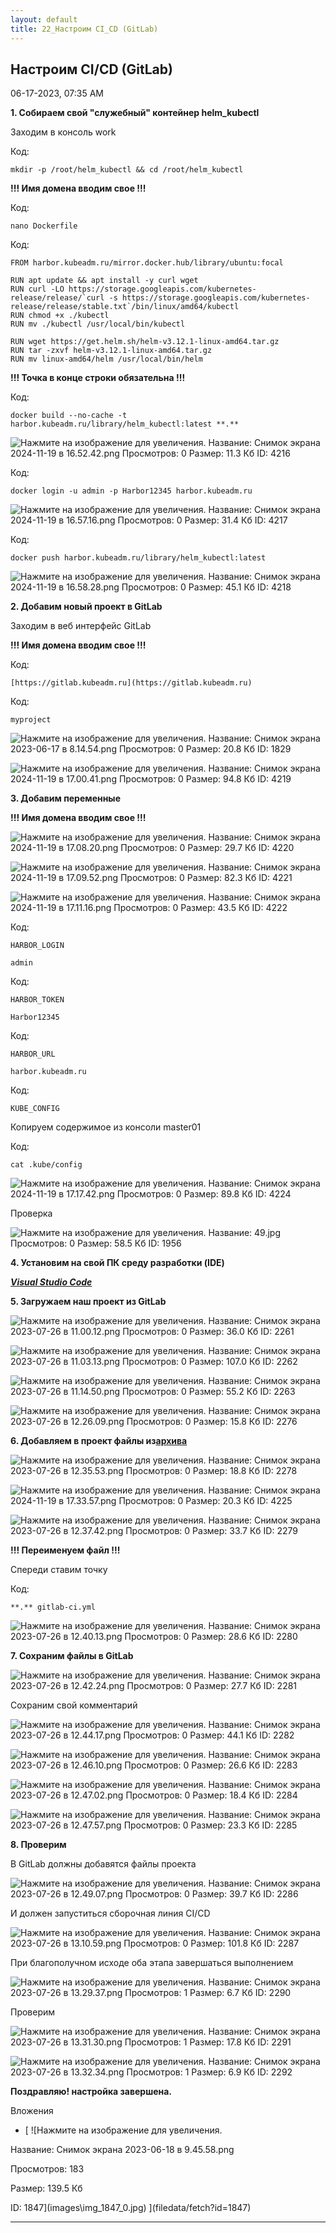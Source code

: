 ```yaml
---
layout: default
title: 22_Настроим CI_CD (GitLab)
---
```



##  Настроим CI/CD (GitLab) 

06-17-2023, 07:35 AM

**1\. Собираем свой "служебный" контейнер helm_kubectl**  
  
Заходим в консоль work  
  


Код:
    
    
    mkdir -p /root/helm_kubectl && cd /root/helm_kubectl

**!!! Имя домена вводим свое !!!**  
  


Код:
    
    
    nano Dockerfile

Код:
    
    
    FROM harbor.kubeadm.ru/mirror.docker.hub/library/ubuntu:focal
    
    RUN apt update && apt install -y curl wget
    RUN curl -LO https://storage.googleapis.com/kubernetes-release/release/`curl -s https://storage.googleapis.com/kubernetes-release/release/stable.txt`/bin/linux/amd64/kubectl
    RUN chmod +x ./kubectl
    RUN mv ./kubectl /usr/local/bin/kubectl
    
    RUN wget https://get.helm.sh/helm-v3.12.1-linux-amd64.tar.gz
    RUN tar -zxvf helm-v3.12.1-linux-amd64.tar.gz
    RUN mv linux-amd64/helm /usr/local/bin/helm

**!!! Точка в конце строки обязательна !!!**  
  


Код:
    
    
    docker build --no-cache -t harbor.kubeadm.ru/library/helm_kubectl:latest **.**

![Нажмите на изображение для увеличения.  Название:	Снимок экрана 2024-11-19 в 16.52.42.png Просмотров:	0 Размер:	11.3 Кб ID:	4216](images\\img_4216_1732024400.jpg)  
  


Код:
    
    
    docker login -u admin -p Harbor12345 harbor.kubeadm.ru

![Нажмите на изображение для увеличения.  Название:	Снимок экрана 2024-11-19 в 16.57.16.png Просмотров:	0 Размер:	31.4 Кб ID:	4217](images\\img_4217_1732024683.jpg)  
  


Код:
    
    
    docker push harbor.kubeadm.ru/library/helm_kubectl:latest

![Нажмите на изображение для увеличения.  Название:	Снимок экрана 2024-11-19 в 16.58.28.png Просмотров:	0 Размер:	45.1 Кб ID:	4218](images\\img_4218_1732024745.jpg)  
  
**2\. Добавим новый проект в GitLab**  
  
Заходим в веб интерфейс GitLab  
  
**!!! Имя домена вводим свое !!!**  
  


Код:
    
    
    [https://gitlab.kubeadm.ru](https://gitlab.kubeadm.ru)

Код:
    
    
    myproject

![Нажмите на изображение для увеличения.  Название:	Снимок экрана 2023-06-17 в 8.14.54.png Просмотров:	0 Размер:	20.8 Кб ID:	1829](images\\img_1829_1686978975.jpg)  
  
![Нажмите на изображение для увеличения.  Название:	Снимок экрана 2024-11-19 в 17.00.41.png Просмотров:	0 Размер:	94.8 Кб ID:	4219](images\\img_4219_1732024905.jpg)  
  
**3\. Добавим переменные**  
  
**!!! Имя домена вводим свое !!!**  
  
![Нажмите на изображение для увеличения.  Название:	Снимок экрана 2024-11-19 в 17.08.20.png Просмотров:	0 Размер:	29.7 Кб ID:	4220](images\\img_4220_1732025371.jpg)  
  
![Нажмите на изображение для увеличения.  Название:	Снимок экрана 2024-11-19 в 17.09.52.png Просмотров:	0 Размер:	82.3 Кб ID:	4221](images\\img_4221_1732025456.jpg)  
  
![Нажмите на изображение для увеличения.  Название:	Снимок экрана 2024-11-19 в 17.11.16.png Просмотров:	0 Размер:	43.5 Кб ID:	4222](images\\img_4222_1732025510.jpg)  
  


Код:
    
    
    HARBOR_LOGIN
    
    admin

Код:
    
    
    HARBOR_TOKEN
    
    Harbor12345

Код:
    
    
    HARBOR_URL
    
    harbor.kubeadm.ru

Код:
    
    
    KUBE_CONFIG

Копируем содержимое из консоли master01  
  


Код:
    
    
    cat .kube/config

![Нажмите на изображение для увеличения.  Название:	Снимок экрана 2024-11-19 в 17.17.42.png Просмотров:	0 Размер:	89.8 Кб ID:	4224](images\\img_4224_1732026028.jpg)  
  
Проверка  
  
![Нажмите на изображение для увеличения.  Название:	49.jpg Просмотров:	0 Размер:	58.5 Кб ID:	1956](images\\img_1956_1688460847.jpg)  
  
**4\. Установим на свой ПК среду разработки (IDE)**  
  
  
_**[Visual Studio Code](https://code.visualstudio.com/download)**_  
  
  
**5\. Загружаем наш проект из GitLab**  
  
![Нажмите на изображение для увеличения.  Название:	Снимок экрана 2023-07-26 в 11.00.12.png Просмотров:	0 Размер:	36.0 Кб ID:	2261](images\\img_2261_1690358536.jpg)  
  
![Нажмите на изображение для увеличения.  Название:	Снимок экрана 2023-07-26 в 11.03.13.png Просмотров:	0 Размер:	107.0 Кб ID:	2262](images\\img_2262_1690358691.jpg)  
  
![Нажмите на изображение для увеличения.  Название:	Снимок экрана 2023-07-26 в 11.14.50.png Просмотров:	0 Размер:	55.2 Кб ID:	2263](images\\img_2263_1690359356.jpg)  
  
![Нажмите на изображение для увеличения.  Название:	Снимок экрана 2023-07-26 в 12.26.09.png Просмотров:	0 Размер:	15.8 Кб ID:	2276](images\\img_2276_1690363623.jpg)  
  
**6\. Добавляем в проект файлы из[архива](https://galkin-vladimir.ru:5446/d/s/10zswywPnW62p7Fj3njIcITb6UHjMFTt/oM8FDhG9Tg0ndwuMvBT0GtZJF0PPdrB_-rb9AyVzM1Qs)**  
  
![Нажмите на изображение для увеличения.  Название:	Снимок экрана 2023-07-26 в 12.35.53.png Просмотров:	0 Размер:	18.8 Кб ID:	2278](images\\img_2278_1690364249.jpg)  
  
![Нажмите на изображение для увеличения.  Название:	Снимок экрана 2024-11-19 в 17.33.57.png Просмотров:	0 Размер:	20.3 Кб ID:	4225](images\\img_4225_1732026909.jpg)  
  
![Нажмите на изображение для увеличения.  Название:	Снимок экрана 2023-07-26 в 12.37.42.png Просмотров:	0 Размер:	33.7 Кб ID:	2279](images\\img_2279_1690364382.jpg)  
  
**!!! Переименуем файл !!!**  
  
Спереди ставим точку  
  


Код:
    
    
    **.** gitlab-ci.yml

![Нажмите на изображение для увеличения.  Название:	Снимок экрана 2023-07-26 в 12.40.13.png Просмотров:	0 Размер:	28.6 Кб ID:	2280](images\\img_2280_1690364452.jpg)  
  
**7\. Сохраним файлы в GitLab**  
  
![Нажмите на изображение для увеличения.  Название:	Снимок экрана 2023-07-26 в 12.42.24.png Просмотров:	0 Размер:	27.7 Кб ID:	2281](images\\img_2281_1690364619.jpg)  
  
Сохраним свой комментарий  
  
![Нажмите на изображение для увеличения.  Название:	Снимок экрана 2023-07-26 в 12.44.17.png Просмотров:	0 Размер:	44.1 Кб ID:	2282](images\\img_2282_1690364756.jpg)  
  
![Нажмите на изображение для увеличения.  Название:	Снимок экрана 2023-07-26 в 12.46.10.png Просмотров:	0 Размер:	26.6 Кб ID:	2283](images\\img_2283_1690364811.jpg)  
  
![Нажмите на изображение для увеличения.  Название:	Снимок экрана 2023-07-26 в 12.47.02.png Просмотров:	0 Размер:	18.4 Кб ID:	2284](images\\img_2284_1690364868.jpg)  
  
![Нажмите на изображение для увеличения.  Название:	Снимок экрана 2023-07-26 в 12.47.57.png Просмотров:	0 Размер:	23.3 Кб ID:	2285](images\\img_2285_1690364922.jpg)  
  
**8\. Проверим**  
  
В GitLab должны добавятся файлы проекта  
  
![Нажмите на изображение для увеличения.  Название:	Снимок экрана 2023-07-26 в 12.49.07.png Просмотров:	0 Размер:	39.7 Кб ID:	2286](images\\img_2286_1690365006.jpg)  
  
И должен запуститься сборочная линия CI/CD  
  
![Нажмите на изображение для увеличения.  Название:	Снимок экрана 2023-07-26 в 13.10.59.png Просмотров:	0 Размер:	101.8 Кб ID:	2287](images\\img_2287_1690366344.jpg)  
  
При благополучном исходе оба этапа завершаться выполнением  
  
![Нажмите на изображение для увеличения.  Название:	Снимок экрана 2023-07-26 в 13.29.37.png Просмотров:	1 Размер:	6.7 Кб ID:	2290](images\\img_2290_1690367473.jpg)  
  
Проверим  
  
![Нажмите на изображение для увеличения.  Название:	Снимок экрана 2023-07-26 в 13.31.30.png Просмотров:	1 Размер:	17.8 Кб ID:	2291](images\\img_2291_1690367542.jpg)  
  
![Нажмите на изображение для увеличения.  Название:	Снимок экрана 2023-07-26 в 13.32.34.png Просмотров:	1 Размер:	6.9 Кб ID:	2292](images\\img_2292_1690367649.jpg)  
  
**Поздравляю! настройка завершена.**

Вложения 

  * [ ![Нажмите на изображение для увеличения.



Название:	Снимок экрана 2023-06-18 в 9.45.58.png

Просмотров:	183

Размер:	139.5 Кб

ID:	1847](images\\img_1847_0.jpg) ](filedata/fetch?id=1847)




---

